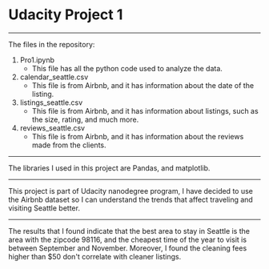 # Udacity Project 1
****

The files in the repository:
1. Pro1.ipynb
    * This file has all the python code used to analyze the data. 
2. calendar_seattle.csv
    * This file is from Airbnb, and it has information about the date of the listing. 
3. listings_seattle.csv
    * This file is from Airbnb, and it has information about listings, such as the size, rating, and much more. 
4. reviews_seattle.csv
    * This file is from Airbnb, and it has information about the reviews made from the clients. 

****
The libraries I used in this project are Pandas, and matplotlib.
***
This project is part of Udacity nanodegree program, I have decided to use the Airbnb dataset so I can understand the trends that affect traveling and visiting Seattle better.
***
The results that I found indicate that the best area to stay in Seattle is the area with the zipcode 98116, and the cheapest time of the year to visit is between September and November. Moreover, I found the cleaning fees higher than $50 don't correlate with cleaner listings. 
